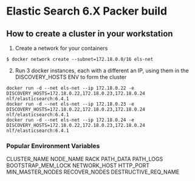 # Elastic Search 6.X Packer build

## How to create a cluster in your workstation


1. Create a network for your containers

```
$ docker network create --subnet=172.18.0.0/16 els-net
```
2. Run 3 docker instances, each with a different an IP, using them in the DISCOVERY_HOSTS ENV to form the cluster

```
docker run -d --net els-net --ip 172.18.0.22 -e DISCOVERY_HOSTS=172.18.0.22,172.18.0.23,172.18.0.24 nlf/elasticsearch:6.4.1
docker run -d --net els-net --ip 172.18.0.23 -e DISCOVERY_HOSTS=172.18.0.22,172.18.0.23,172.18.0.24 nlf/elasticsearch:6.4.1
docker run -d --net els-net --ip 172.18.0.24 -e DISCOVERY_HOSTS=172.18.0.22,172.18.0.23,172.18.0.24 nlf/elasticsearch:6.4.1
```

### Popular Environment Variables

CLUSTER_NAME
NODE_NAME
RACK
PATH_DATA
PATH_LOGS
BOOTSTRAP_MEM_LOCK
NETWORK_HOST
HTTP_PORT
MIN_MASTER_NODES
RECOVER_NODES
DESTRUCTIVE_REQ_NAME